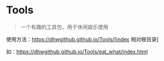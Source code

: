 # Tools

> 一个有趣的工具包，用于休闲娱乐使用

使用方法：https://dhwgithub.github.io/Tools/[index 相对根目录]

如：https://dhwgithub.github.io/Tools/eat_what/index.html
